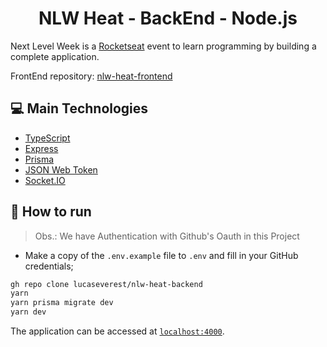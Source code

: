 <h1 align="center">NLW Heat - BackEnd - Node.js</h1>

Next Level Week is a [Rocketseat](https://www.rocketseat.com.br/) event to learn programming by building a complete application.

FrontEnd repository: [nlw-heat-frontend](https://github.com/lucaseverest/nlw-heat-frontend)

## 💻 Main Technologies

- [TypeScript](https://www.typescriptlang.org/)
- [Express](https://expressjs.com/pt-br/)
- [Prisma](https://www.prisma.io/)
- [JSON Web Token](https://jwt.io/)
- [Socket.IO](https://socket.io/)

## 🔌 How to run

> Obs.: We have Authentication with Github's Oauth in this Project
- Make a copy of the `.env.example` file to `.env` and fill in your GitHub credentials;

```sh
gh repo clone lucaseverest/nlw-heat-backend
yarn
yarn prisma migrate dev
yarn dev
```

The application can be accessed at [`localhost:4000`](http://localhost:4000).
